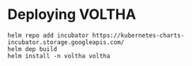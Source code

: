 # Deploying VOLTHA

```
helm repo add incubator https://kubernetes-charts-incubator.storage.googleapis.com/
helm dep build
helm install -n voltha voltha
```